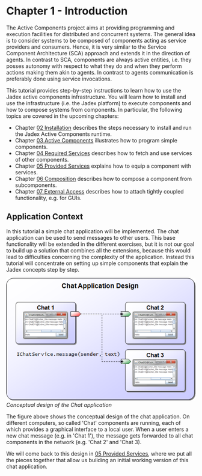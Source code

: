 <span>Chapter 1 - Introduction</span> 
=====================================

The Active Components project aims at providing programming and execution facilities for distributed and concurrent systems. The general idea is to consider systems to be composed of components acting as service providers and consumers. Hence, it is very similar to the Service Component Architecture (SCA) approach and extends it in the direction of agents. In contrast to SCA, components are always active entities, i.e. they posses autonomy with respect to what they do and when they perform actions making them akin to agents. In contrast to agents communication is preferably done using service invocations. 

<div class="wikimodel-emptyline">

</div>

<div class="wikimodel-emptyline">

</div>

This tutorial provides step-by-step instructions to learn how to use the Jadex active components infrastructure. You will learn how to install and use the infrastructure (i.e. the Jadex platform) to execute components and how to compose systems from components. In particular, the following topics are covered in the upcoming chapters:

-   Chapter <span class="wikiexternallink">[<span class="wikigeneratedlinkcontent">02 Installation</span>](02%20Installation)</span> describes the steps necessary to install and run the Jadex Active Components runtime.
-   Chapter <span class="wikiexternallink">[<span class="wikigeneratedlinkcontent">03 Active Components</span>](03%20Active%20Components)</span> illustrates how to program simple components.
-   Chapter <span class="wikiexternallink">[<span class="wikigeneratedlinkcontent">04 Required Services</span>](04%20Required%20Services)</span> describes how to fetch and use services of other components.
-   Chapter <span class="wikiexternallink">[<span class="wikigeneratedlinkcontent">05 Provided Services</span>](05%20Provided%20Services)</span> explains how to equip a component with services.
-   Chapter <span class="wikiexternallink">[<span class="wikigeneratedlinkcontent">06 Composition</span>](06%20Composition)</span> describes how to compose a component from subcomponents.
-   Chapter <span class="wikiexternallink">[<span class="wikigeneratedlinkcontent">07 External Access</span>](07%20External%20Access)</span> describes how to attach tightly coupled functionality, e.g. for GUIs.

<span>Application Context</span> 
--------------------------------

In this tutorial a simple chat application will be implemented. The chat application can be used to send messages to other users. This base functionality will be extended in the different exercises, but it is not our goal to build up a solution that combines all the extensions, because this would lead to difficulties concerning the complexity of the application. Instead this tutorial will concentrate on setting up simple components that explain the Jadex concepts step by step.

<div class="wikimodel-emptyline">

</div>

![AC Tutorial.01 Introduction@chatdesign.png](chatdesign.png)\
*Conceptual design of the Chat application*

<div class="wikimodel-emptyline">

</div>

The figure above shows the conceptual design of the chat application. On different computers, so called 'Chat' components are running, each of which provides a graphical interface to a local user. When a user enters a new chat message (e.g. in 'Chat 1'), the message gets forwarded to all chat components in the network (e.g. 'Chat 2' and 'Chat 3).

We will come back to this design in <span class="wikiexternallink">[<span class="wikigeneratedlinkcontent">05 Provided Services</span>](05%20Provided%20Services)</span>, where we put all the pieces together that allow us building an initial working version of this chat application.
